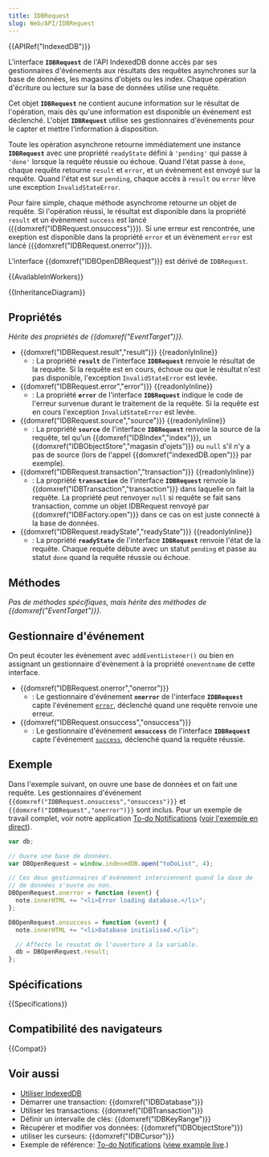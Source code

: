 ```yaml
---
title: IDBRequest
slug: Web/API/IDBRequest
---
```


{{APIRef("IndexedDB")}}

L'interface **`IDBRequest`** de l'API IndexedDB donne accès par ses gestionnaires d'événements aux résultats des requêtes asynchrones sur la base de données, les magasins d'objets ou les index. Chaque opération d'écriture ou lecture sur la base de données utilise une requête.

Cet objet **`IDBRequest`** ne contient aucune information sur le résultat de l'opération, mais dès qu'une information est disponible un événement est déclenché. L'objet **`IDBRequest`** utilise ses gestionnaires d'événements pour le capter et mettre l'information à disposition.

Toute les opération asynchrone retourne immédiatement une instance **`IDBRequest`** avec une propriété `readyState` défini à `'pending'` qui passe à `'done'` lorsque la requête réussie ou échoue. Quand l'état passe à `done`, chaque requête retourne `result` et `error`, et un évènement est envoyé sur la requête. Quand l'état est sur `pending`, chaque accès à `result` ou `error` lève une exception `InvalidStateError`.

Pour faire simple, chaque méthode asynchrome retourne un objet de requête. Si l'opération réussi, le résultat est disponible dans la propriété `result` et un évènement `success` est lancé ({{domxref("IDBRequest.onsuccess")}}). Si une erreur est rencontrée, une exeption est disponible dans la propriété `error` et un évènement `error` est lancé ({{domxref("IDBRequest.onerror")}}).

L'interface {{domxref("IDBOpenDBRequest")}} est dérivé de `IDBRequest`.

{{AvailableInWorkers}}

{{InheritanceDiagram}}

## Propriétés

_Hérite des propriétés de {{domxref("EventTarget")}}._

- {{domxref("IDBRequest.result","result")}} {{readonlyInline}}
  - : La propriété **`result`** de l'interface **`IDBRequest`** renvoie le résultat de la requête. Si la requête est en cours, échoue ou que le résultat n'est pas disponible, l'exception `InvalidStateError` est levée.
- {{domxref("IDBRequest.error","error")}} {{readonlyInline}}
  - : La propriété **`error`** de l'interface **`IDBRequest`** indique le code de l'erreur survenue durant le traitement de la requête. Si la requête est en cours l'exception `InvalidStateError` est levée.
- {{domxref("IDBRequest.source","source")}} {{readonlyInline}}
  - : La propriété **`source`** de l'interface **`IDBRequest`** renvoie la source de la requête, tel qu'un {{domxref("IDBIndex","index")}}, un {{domxref("IDBObjectStore","magasin d'ojets")}} ou `null` s'il n'y a pas de source (lors de l'appel {{domxref("indexedDB.open")}} par exemple).
- {{domxref("IDBRequest.transaction","transaction")}} {{readonlyInline}}
  - : La propriété **`transaction`** de l'interface **`IDBRequest`** renvoie la {{domxref("IDBTransaction","transaction")}} dans laquelle on fait la requête. La propriété peut renvoyer `null` si requête se fait sans transaction, comme un objet IDBRequest renvoyé par {{domxref("IDBFactory.open")}} dans ce cas on est juste connecté à la base de données.
- {{domxref("IDBRequest.readyState","readyState")}} {{readonlyInline}}
  - : La propriété **`readyState`** de l'interface **`IDBRequest`** renvoie l'état de la requête. Chaque requête débute avec un statut `pending` et passe au statut `done` quand la requête réussie ou échoue.

## Méthodes

_Pas de méthodes spécifiques, mais hérite des méthodes de {{domxref("EventTarget")}}._

## Gestionnaire d'événement

On peut écouter les évènement avec `addEventListener()` ou bien en assignant un gestionnaire d'évènement à la propriété `oneventname` de cette interface.

- {{domxref("IDBRequest.onerror","onerror")}}
  - : Le gestionnaire d'événement **`onerror`** de l'interface **`IDBRequest`** capte l'événement [`error`](/fr/docs/Web/Events/error), déclenché quand une requête renvoie une erreur.
- {{domxref("IDBRequest.onsuccess","onsuccess")}}
  - : Le gestionnaire d'événement **`onsuccess`** de l'interface **`IDBRequest`** capte l'événement [`success`](/fr/docs/Web/Events/success), déclenché quand la requête réussie.

## Exemple

Dans l'exemple suivant, on ouvre une base de données et on fait une requête. Les gestionnaires d'événement `{{domxref("IDBRequest.onsuccess","onsuccess")}}` et `{{domxref("IDBRequest","onerror")}}` sont inclus. Pour un exemple de travail complet, voir notre application [To-do Notifications](https://github.com/mdn/dom-examples/tree/main/to-do-notifications) ([voir l'exemple en direct](https://mdn.github.io/dom-examples/to-do-notifications/)).

```js
var db;

// Ouvre une base de données.
var DBOpenRequest = window.indexedDB.open("toDoList", 4);

// Ces deux gestionnaires d'événement interviennent quand la dase de
// de données s'ouvre ou non.
DBOpenRequest.onerror = function (event) {
  note.innerHTML += "<li>Error loading database.</li>";
};

DBOpenRequest.onsuccess = function (event) {
  note.innerHTML += "<li>Database initialised.</li>";

  // Affecte le resutat de l'ouverture à la variable.
  db = DBOpenRequest.result;
};
```

## Spécifications

{{Specifications}}

## Compatibilité des navigateurs

{{Compat}}

## Voir aussi

- [Utiliser IndexedDB](/fr/docs/Web/API/IndexedDB_API/Using_IndexedDB)
- Démarrer une transaction: {{domxref("IDBDatabase")}}
- Utiliser les transactions: {{domxref("IDBTransaction")}}
- Définir un intervalle de clés: {{domxref("IDBKeyRange")}}
- Récupérer et modifier vos données: {{domxref("IDBObjectStore")}}
- utiliser les curseurs: {{domxref("IDBCursor")}}
- Exemple de référence: [To-do Notifications](https://github.com/mdn/dom-examples/tree/main/to-do-notifications) ([view example live](https://mdn.github.io/dom-examples/to-do-notifications/).)
